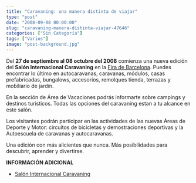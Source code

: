 ```yaml
---
title: "Caravaning: una manera distinta de viajar"
type: "post"
date: "2008-09-08 00:00:00"
slug: "caravaning-manera-distinta-viajar-47646"
categories: ["Sin Categoría"]
tags: ["Varios"]
image: "post-background.jpg"
---
```


Del **27 de septiembre al 08 octubre del 2008** comienza una nueva edición del **Salón Internacional Caravaning** en la [Fira de Barcelona](http://www.firabcn.es/changeLanguage.do?lang=es&cl_url=/begin.do). Puedes encontrar lo último en autocaravanas, caravanas, módulos, casas prefabricadas, bungalows, accesorios, remolques tienda, terrazas y mobiliario de jardín.

En la sección de Área de Vacaciones podrás informarte sobre campings y destinos turísticos. Todas las opciones del caravaning estan a tu alcance en este salón.

Los visitantes podrán participar en las actividades de las nuevas Áreas de Deporte y Motor: circuitos de bicicletas y demostraciones deportivas y la Autoescuela de caravanas y autocaravanas.   
  
Una edición con más alicientes que nunca. Más posibilidades para descubrir, aprender y divertirse.

 **INFORMACIÓN ADICIONAL**

- [Salón Internacional Caravaning](http://www.saloncaravaning.com/)